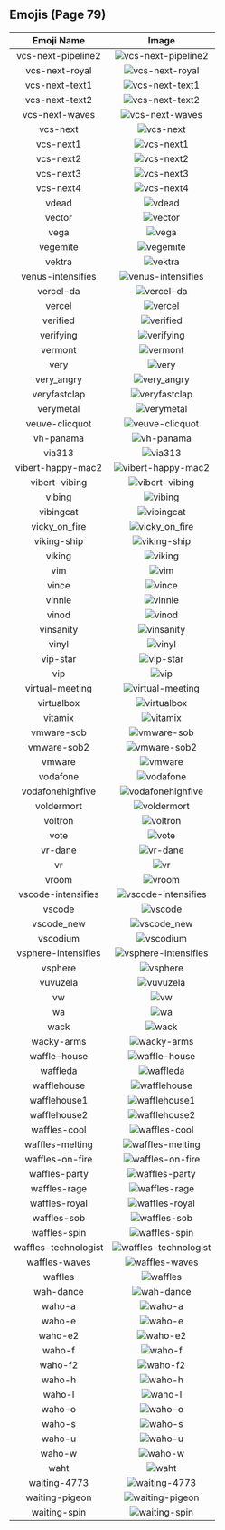 
  ## Emojis (Page 79)
  |Emoji Name|Image|
  | :-: | :-: |
  |vcs-next-pipeline2| ![vcs-next-pipeline2](/emojis/hashicorp/vcs-next-pipeline2.gif)|
  |vcs-next-royal| ![vcs-next-royal](/emojis/hashicorp/vcs-next-royal.png)|
  |vcs-next-text1| ![vcs-next-text1](/emojis/hashicorp/vcs-next-text1.png)|
  |vcs-next-text2| ![vcs-next-text2](/emojis/hashicorp/vcs-next-text2.png)|
  |vcs-next-waves| ![vcs-next-waves](/emojis/hashicorp/vcs-next-waves.gif)|
  |vcs-next| ![vcs-next](/emojis/hashicorp/vcs-next.png)|
  |vcs-next1| ![vcs-next1](/emojis/hashicorp/vcs-next1.png)|
  |vcs-next2| ![vcs-next2](/emojis/hashicorp/vcs-next2.png)|
  |vcs-next3| ![vcs-next3](/emojis/hashicorp/vcs-next3.png)|
  |vcs-next4| ![vcs-next4](/emojis/hashicorp/vcs-next4.png)|
  |vdead| ![vdead](/emojis/hashicorp/vdead.png)|
  |vector| ![vector](/emojis/hashicorp/vector.png)|
  |vega| ![vega](/emojis/hashicorp/vega.png)|
  |vegemite| ![vegemite](/emojis/hashicorp/vegemite.jpg)|
  |vektra| ![vektra](/emojis/hashicorp/vektra.png)|
  |venus-intensifies| ![venus-intensifies](/emojis/hashicorp/venus-intensifies.gif)|
  |vercel-da| ![vercel-da](/emojis/hashicorp/vercel-da.png)|
  |vercel| ![vercel](/emojis/hashicorp/vercel.png)|
  |verified| ![verified](/emojis/hashicorp/verified.png)|
  |verifying| ![verifying](/emojis/hashicorp/verifying.gif)|
  |vermont| ![vermont](/emojis/hashicorp/vermont.png)|
  |very| ![very](/emojis/hashicorp/very.png)|
  |very_angry| ![very_angry](/emojis/hashicorp/very_angry.gif)|
  |veryfastclap| ![veryfastclap](/emojis/hashicorp/veryfastclap.gif)|
  |verymetal| ![verymetal](/emojis/hashicorp/verymetal.gif)|
  |veuve-clicquot| ![veuve-clicquot](/emojis/hashicorp/veuve-clicquot.png)|
  |vh-panama| ![vh-panama](/emojis/hashicorp/vh-panama.jpg)|
  |via313| ![via313](/emojis/hashicorp/via313.png)|
  |vibert-happy-mac2| ![vibert-happy-mac2](/emojis/hashicorp/vibert-happy-mac2.png)|
  |vibert-vibing| ![vibert-vibing](/emojis/hashicorp/vibert-vibing.gif)|
  |vibing| ![vibing](/emojis/hashicorp/vibing.gif)|
  |vibingcat| ![vibingcat](/emojis/hashicorp/vibingcat.png)|
  |vicky_on_fire| ![vicky_on_fire](/emojis/hashicorp/vicky_on_fire.gif)|
  |viking-ship| ![viking-ship](/emojis/hashicorp/viking-ship.png)|
  |viking| ![viking](/emojis/hashicorp/viking.png)|
  |vim| ![vim](/emojis/hashicorp/vim.gif)|
  |vince| ![vince](/emojis/hashicorp/vince.png)|
  |vinnie| ![vinnie](/emojis/hashicorp/vinnie.png)|
  |vinod| ![vinod](/emojis/hashicorp/vinod.png)|
  |vinsanity| ![vinsanity](/emojis/hashicorp/vinsanity.jpg)|
  |vinyl| ![vinyl](/emojis/hashicorp/vinyl.png)|
  |vip-star| ![vip-star](/emojis/hashicorp/vip-star.png)|
  |vip| ![vip](/emojis/hashicorp/vip.png)|
  |virtual-meeting| ![virtual-meeting](/emojis/hashicorp/virtual-meeting.png)|
  |virtualbox| ![virtualbox](/emojis/hashicorp/virtualbox.png)|
  |vitamix| ![vitamix](/emojis/hashicorp/vitamix.png)|
  |vmware-sob| ![vmware-sob](/emojis/hashicorp/vmware-sob.jpg)|
  |vmware-sob2| ![vmware-sob2](/emojis/hashicorp/vmware-sob2.jpg)|
  |vmware| ![vmware](/emojis/hashicorp/vmware.png)|
  |vodafone| ![vodafone](/emojis/hashicorp/vodafone.png)|
  |vodafonehighfive| ![vodafonehighfive](/emojis/hashicorp/vodafonehighfive.png)|
  |voldermort| ![voldermort](/emojis/hashicorp/voldermort.png)|
  |voltron| ![voltron](/emojis/hashicorp/voltron.png)|
  |vote| ![vote](/emojis/hashicorp/vote.png)|
  |vr-dane| ![vr-dane](/emojis/hashicorp/vr-dane.png)|
  |vr| ![vr](/emojis/hashicorp/vr.png)|
  |vroom| ![vroom](/emojis/hashicorp/vroom.png)|
  |vscode-intensifies| ![vscode-intensifies](/emojis/hashicorp/vscode-intensifies.gif)|
  |vscode| ![vscode](/emojis/hashicorp/vscode.png)|
  |vscode_new| ![vscode_new](/emojis/hashicorp/vscode_new.png)|
  |vscodium| ![vscodium](/emojis/hashicorp/vscodium.png)|
  |vsphere-intensifies| ![vsphere-intensifies](/emojis/hashicorp/vsphere-intensifies.gif)|
  |vsphere| ![vsphere](/emojis/hashicorp/vsphere.png)|
  |vuvuzela| ![vuvuzela](/emojis/hashicorp/vuvuzela.jpg)|
  |vw| ![vw](/emojis/hashicorp/vw.png)|
  |wa| ![wa](/emojis/hashicorp/wa.jpg)|
  |wack| ![wack](/emojis/hashicorp/wack.png)|
  |wacky-arms| ![wacky-arms](/emojis/hashicorp/wacky-arms.gif)|
  |waffle-house| ![waffle-house](/emojis/hashicorp/waffle-house.gif)|
  |waffleda| ![waffleda](/emojis/hashicorp/waffleda.png)|
  |wafflehouse| ![wafflehouse](/emojis/hashicorp/wafflehouse.png)|
  |wafflehouse1| ![wafflehouse1](/emojis/hashicorp/wafflehouse1.png)|
  |wafflehouse2| ![wafflehouse2](/emojis/hashicorp/wafflehouse2.png)|
  |waffles-cool| ![waffles-cool](/emojis/hashicorp/waffles-cool.png)|
  |waffles-melting| ![waffles-melting](/emojis/hashicorp/waffles-melting.gif)|
  |waffles-on-fire| ![waffles-on-fire](/emojis/hashicorp/waffles-on-fire.gif)|
  |waffles-party| ![waffles-party](/emojis/hashicorp/waffles-party.gif)|
  |waffles-rage| ![waffles-rage](/emojis/hashicorp/waffles-rage.png)|
  |waffles-royal| ![waffles-royal](/emojis/hashicorp/waffles-royal.png)|
  |waffles-sob| ![waffles-sob](/emojis/hashicorp/waffles-sob.png)|
  |waffles-spin| ![waffles-spin](/emojis/hashicorp/waffles-spin.gif)|
  |waffles-technologist| ![waffles-technologist](/emojis/hashicorp/waffles-technologist.png)|
  |waffles-waves| ![waffles-waves](/emojis/hashicorp/waffles-waves.gif)|
  |waffles| ![waffles](/emojis/hashicorp/waffles.png)|
  |wah-dance| ![wah-dance](/emojis/hashicorp/wah-dance.gif)|
  |waho-a| ![waho-a](/emojis/hashicorp/waho-a.png)|
  |waho-e| ![waho-e](/emojis/hashicorp/waho-e.png)|
  |waho-e2| ![waho-e2](/emojis/hashicorp/waho-e2.png)|
  |waho-f| ![waho-f](/emojis/hashicorp/waho-f.png)|
  |waho-f2| ![waho-f2](/emojis/hashicorp/waho-f2.png)|
  |waho-h| ![waho-h](/emojis/hashicorp/waho-h.png)|
  |waho-l| ![waho-l](/emojis/hashicorp/waho-l.png)|
  |waho-o| ![waho-o](/emojis/hashicorp/waho-o.png)|
  |waho-s| ![waho-s](/emojis/hashicorp/waho-s.png)|
  |waho-u| ![waho-u](/emojis/hashicorp/waho-u.png)|
  |waho-w| ![waho-w](/emojis/hashicorp/waho-w.png)|
  |waht| ![waht](/emojis/hashicorp/waht.png)|
  |waiting-4773| ![waiting-4773](/emojis/hashicorp/waiting-4773.png)|
  |waiting-pigeon| ![waiting-pigeon](/emojis/hashicorp/waiting-pigeon.gif)|
  |waiting-spin| ![waiting-spin](/emojis/hashicorp/waiting-spin.gif)|
  